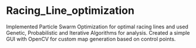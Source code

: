 # Racing_Line_optimization
Implemented Particle Swarm Optimization for optimal racing lines and used Genetic, Probabilistic and Iterative Algorithms for analysis.
Created a simple GUI with OpenCV for custom map generation based on control points. 
